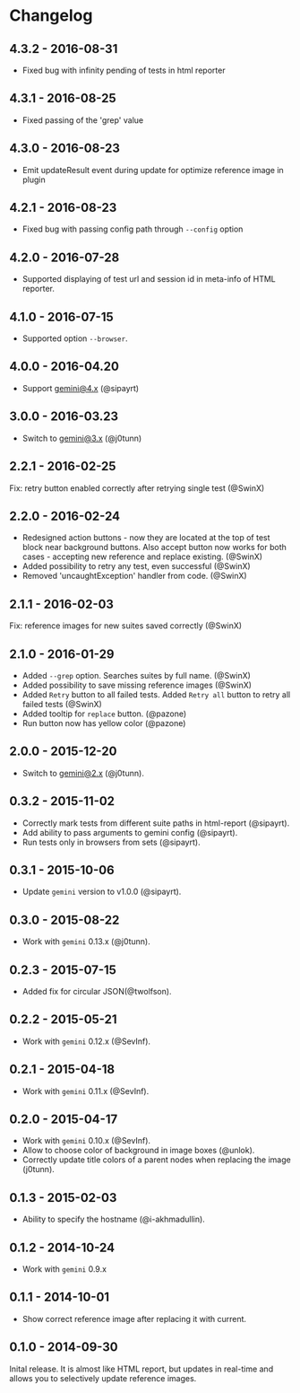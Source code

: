 # Changelog

## 4.3.2 - 2016-08-31

* Fixed bug with infinity pending of tests in html reporter

## 4.3.1 - 2016-08-25

* Fixed passing of the 'grep' value

## 4.3.0 - 2016-08-23

* Emit updateResult event during update for optimize reference image in plugin

## 4.2.1 - 2016-08-23

* Fixed bug with passing config path through `--config` option

## 4.2.0 - 2016-07-28

* Supported displaying of test url and session id in meta-info of HTML reporter.

## 4.1.0 - 2016-07-15

* Supported option `--browser`.

## 4.0.0 - 2016-04.20

* Support gemini@4.x (@sipayrt)

## 3.0.0 - 2016-03.23

* Switch to gemini@3.x (@j0tunn)

## 2.2.1 - 2016-02-25

Fix: retry button enabled correctly after retrying single test (@SwinX)

## 2.2.0 - 2016-02-24

* Redesigned action buttons - now they are located at the top of test block near background buttons. Also accept button now works for both cases - accepting new reference and replace existing. (@SwinX)
* Added possibility to retry any test, even successful (@SwinX)
* Removed 'uncaughtException' handler from code. (@SwinX)

## 2.1.1 - 2016-02-03

Fix: reference images for new suites saved correctly (@SwinX)

## 2.1.0 - 2016-01-29

* Added `--grep` option. Searches suites by full name. (@SwinX)
* Added possibility to save missing reference images (@SwinX)
* Added `Retry` button to all failed tests. Added `Retry all` button to retry all failed tests (@SwinX)
* Added tooltip for `replace` button. (@pazone)
* Run button now has yellow color (@pazone)

## 2.0.0 - 2015-12-20

* Switch to gemini@2.x (@j0tunn).

## 0.3.2 - 2015-11-02

* Correctly mark tests from different suite paths in html-report (@sipayrt).
* Add ability to pass arguments to gemini config (@sipayrt).
* Run tests only in browsers from sets (@sipayrt).

## 0.3.1 - 2015-10-06

* Update `gemini` version to v1.0.0 (@sipayrt).

## 0.3.0 - 2015-08-22

* Work with `gemini` 0.13.x (@j0tunn).

## 0.2.3 - 2015-07-15

* Added fix for circular JSON(@twolfson).

## 0.2.2 - 2015-05-21

* Work with `gemini` 0.12.x (@SevInf).

## 0.2.1 - 2015-04-18

* Work with `gemini` 0.11.x (@SevInf).

## 0.2.0 - 2015-04-17

* Work with `gemini` 0.10.x (@SevInf).
* Allow to choose color of background in image boxes (@unlok).
* Correctly update title colors of a parent nodes when replacing
  the image (j0tunn).

## 0.1.3 - 2015-02-03

* Ability to specify the hostname (@i-akhmadullin).

## 0.1.2 - 2014-10-24

* Work with `gemini` 0.9.x

## 0.1.1 - 2014-10-01

* Show correct reference image after replacing it with current.

## 0.1.0 - 2014-09-30

Inital release. It is almost like HTML report, but updates in real-time
and allows you to selectively update reference images.
